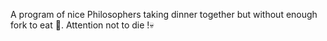 A program of nice Philosophers taking dinner together but without enough fork to eat 🍝.
Attention not to die !💀
